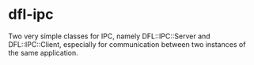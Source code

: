 # dfl-ipc
Two very simple classes for IPC, namely DFL::IPC::Server and DFL::IPC::Client, especially for communication between two instances of the same application.
